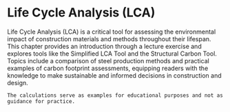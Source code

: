 # Life Cycle Analysis (LCA)

Life Cycle Analysis (LCA) is a critical tool for assessing the environmental impact of construction materials and methods throughout their lifespan. This chapter provides an introduction through a lecture exercise and explores tools like the Simplified LCA Tool and the Structural Carbon Tool. Topics include a comparison of steel production methods and practical examples of carbon footprint assessments, equipping readers with the knowledge to make sustainable and informed decisions in construction and design.

```{note}
The calculations serve as examples for educational purposes and not as guidance for practice.
```

```{tableofcontents}
```
